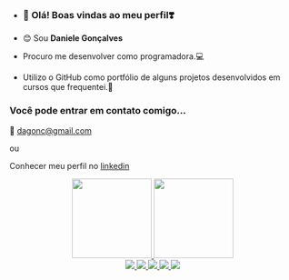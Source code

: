 -  ###  🔭 Olá! Boas vindas ao meu perfil❣️

- 😊 Sou **Daniele Gonçalves** 
- Procuro me desenvolver como programadora.💻
- Utilizo o GitHub como portfólio de alguns projetos desenvolvidos em cursos que frequentei.📑

### Você pode entrar em contato comigo...

📧 dagonc@gmail.com

ou

Conhecer meu perfil no [linkedin](https://www.linkedin.com/in/daniele-gon%C3%A7alves-31692433?lipi=urn%3Ali%3Apage%3Ad_flagship3_profile_view_base_contact_details%3BflgtIpoKRJSWfb4aJlMgtg%3D%3D)
  

<div align="center">
  <a href="https://github.com/danigonc">
  <img height="140em" src="https://github-readme-stats.vercel.app/api?username=danigonc&show_icons=true&theme=radical&include_all_commits=true&count_private=true"/>
  <img height="140em" src="https://github-readme-stats.vercel.app/api/top-langs/?username=danigonc&layout=compact&langs_count=7&theme=radical"/>
</div>
  
  <div align="center"; "down"> 
  <img src="https://img.shields.io/badge/Python-FFD43B?style=for-the-badge&logo=python&logoColor=blue"/>  
  <img src="https://img.shields.io/badge/HTML5-E34F26?style=for-the-badge&logo=html5&logoColor=white"/>
  <img src="https://img.shields.io/badge/CSS3-1572B6?style=for-the-badge&logo=css3&logoColor=white"/>  
  <img src="https://img.shields.io/badge/JavaScript-323330?style=for-the-badge&logo=javascript&logoColor=F7DF1E"/>
  <img src="https://img.shields.io/badge/Scratch-4D97FF?style=for-the-badge&logo=Scratch&logoColor=white"/>
  
</div>




